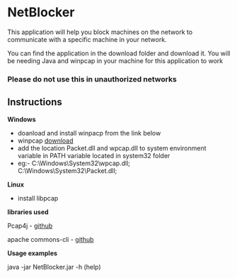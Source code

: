 
<h1>NetBlocker</h1>

This application will help you block machines on the network to communicate with a specific machine in your network.

You can find the application in the download folder and download it. You will be needing Java and winpcap in your machine
for this application to work

<h3>Please do not use this in unauthorized networks</h3>

<h2>Instructions</h2>

<b>Windows</b>
<ul>
<li>doanload and install winpacp from the link below</li>
<li>winpcap <a href ="https://www.winpcap.org/install/" target="_blank">download</a></li>
<li>add the location Packet.dll and wpcap.dll to system environment variable in PATH variable located in system32 folder</li>
<li>eg:- C:\Windows\System32\wpcap.dll; C:\Windows\System32\Packet.dll;</li>
</ul>

<b>Linux</b>
<ul>
<li>install libpcap</li>
</ul>

<b>libraries used</b>

Pcap4j - <a href="https://github.com/kaitoy/pcap4j"  target="_blank" >github</a>

apache commons-cli - <a href="https://github.com/apache/commons-cli" target="_blank">github</a>

<b>Usage examples</b>

java -jar NetBlocker.jar -h (help)



